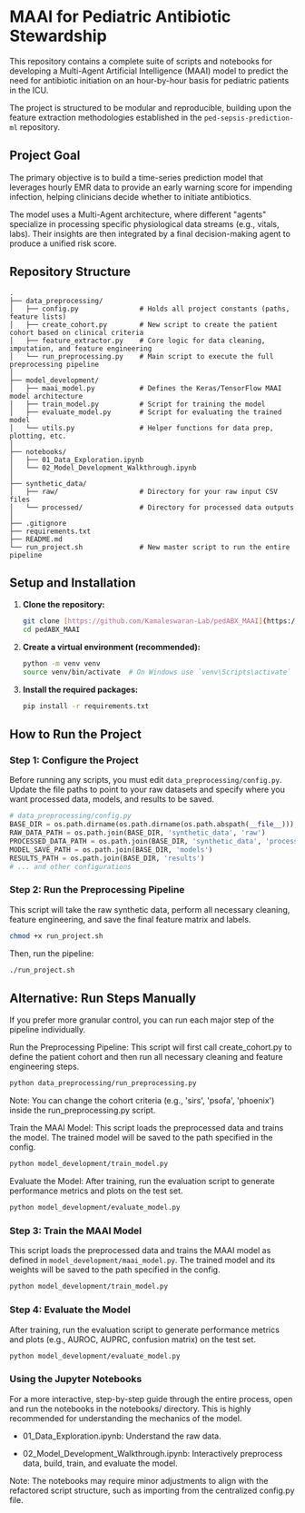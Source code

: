 # MAAI for Pediatric Antibiotic Stewardship

This repository contains a complete suite of scripts and notebooks for developing a Multi-Agent Artificial Intelligence (MAAI) model to predict the need for antibiotic initiation on an hour-by-hour basis for pediatric patients in the ICU.

The project is structured to be modular and reproducible, building upon the feature extraction methodologies established in the `ped-sepsis-prediction-ml` repository.

## Project Goal

The primary objective is to build a time-series prediction model that leverages hourly EMR data to provide an early warning score for impending infection, helping clinicians decide whether to initiate antibiotics.

The model uses a Multi-Agent architecture, where different "agents" specialize in processing specific physiological data streams (e.g., vitals, labs). Their insights are then integrated by a final decision-making agent to produce a unified risk score.

## Repository Structure

```
.
├── data_preprocessing/
│   ├── config.py               # Holds all project constants (paths, feature lists)
│   ├── create_cohort.py        # New script to create the patient cohort based on clinical criteria
│   ├── feature_extractor.py    # Core logic for data cleaning, imputation, and feature engineering
│   └── run_preprocessing.py    # Main script to execute the full preprocessing pipeline
│
├── model_development/
│   ├── maai_model.py           # Defines the Keras/TensorFlow MAAI model architecture
│   ├── train_model.py          # Script for training the model
│   ├── evaluate_model.py       # Script for evaluating the trained model
│   └── utils.py                # Helper functions for data prep, plotting, etc.
│
├── notebooks/
│   ├── 01_Data_Exploration.ipynb
│   └── 02_Model_Development_Walkthrough.ipynb
│
├── synthetic_data/
│   ├── raw/                    # Directory for your raw input CSV files
│   └── processed/              # Directory for processed data outputs
│
├── .gitignore
├── requirements.txt
├── README.md
└── run_project.sh              # New master script to run the entire pipeline

```




## Setup and Installation

1.  **Clone the repository:**
    ```bash
    git clone [https://github.com/Kamaleswaran-Lab/pedABX_MAAI](https://github.com/Kamaleswaran-Lab/pedABX_MAAI)
    cd pedABX_MAAI
    ```

2.  **Create a virtual environment (recommended):**
    ```bash
    python -m venv venv
    source venv/bin/activate  # On Windows use `venv\Scripts\activate`
    ```

3.  **Install the required packages:**
    ```bash
    pip install -r requirements.txt
    ```

## How to Run the Project

### Step 1: Configure the Project

Before running any scripts, you must edit `data_preprocessing/config.py`. Update the file paths to point to your raw datasets and specify where you want processed data, models, and results to be saved.

```python
# data_preprocessing/config.py
BASE_DIR = os.path.dirname(os.path.dirname(os.path.abspath(__file__)))
RAW_DATA_PATH = os.path.join(BASE_DIR, 'synthetic_data', 'raw')
PROCESSED_DATA_PATH = os.path.join(BASE_DIR, 'synthetic_data', 'processed')
MODEL_SAVE_PATH = os.path.join(BASE_DIR, 'models')
RESULTS_PATH = os.path.join(BASE_DIR, 'results')
# ... and other configurations
```

### Step 2: Run the Preprocessing Pipeline

This script will take the raw synthetic data, perform all necessary cleaning, feature engineering, and save the final feature matrix and labels.

```bash
chmod +x run_project.sh
```

Then, run the pipeline:

```bash
./run_project.sh
```

## Alternative: Run Steps Manually
If you prefer more granular control, you can run each major step of the pipeline individually.

Run the Preprocessing Pipeline:
This script will first call create_cohort.py to define the patient cohort and then run all necessary cleaning and feature engineering steps.

```bash
python data_preprocessing/run_preprocessing.py
```
Note: You can change the cohort criteria (e.g., 'sirs', 'psofa', 'phoenix') inside the run_preprocessing.py script.

Train the MAAI Model:
This script loads the preprocessed data and trains the model. The trained model will be saved to the path specified in the config.

```bash
python model_development/train_model.py
```
Evaluate the Model:
After training, run the evaluation script to generate performance metrics and plots on the test set.

```bash
python model_development/evaluate_model.py
```

### Step 3: Train the MAAI Model

This script loads the preprocessed data and trains the MAAI model as defined in `model_development/maai_model.py`. The trained model and its weights will be saved to the path specified in the config.

```bash
python model_development/train_model.py
```

### Step 4: Evaluate the Model

After training, run the evaluation script to generate performance metrics and plots (e.g., AUROC, AUPRC, confusion matrix) on the test set.

```bash
python model_development/evaluate_model.py
```

### Using the Jupyter Notebooks
For a more interactive, step-by-step guide through the entire process, open and run the notebooks in the notebooks/ directory. This is highly recommended for understanding the mechanics of the model.

- 01_Data_Exploration.ipynb: Understand the raw data.

- 02_Model_Development_Walkthrough.ipynb: Interactively preprocess data, build, train, and evaluate the model.

Note: The notebooks may require minor adjustments to align with the refactored script structure, such as importing from the centralized config.py file.
